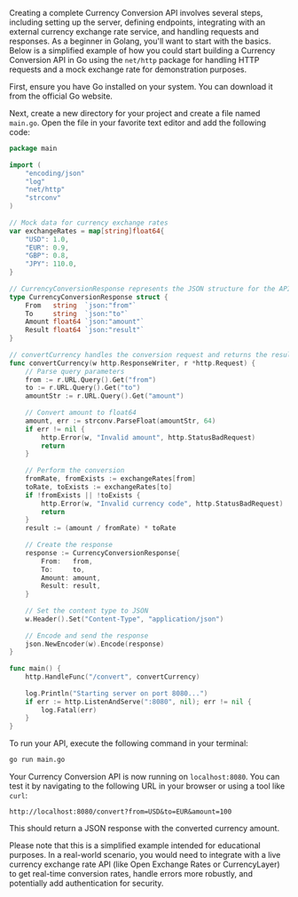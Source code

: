 Creating a complete Currency Conversion API involves several steps, including setting up the server, defining endpoints, integrating with an external currency exchange rate service, and handling requests and responses. As a beginner in Golang, you'll want to start with the basics. Below is a simplified example of how you could start building a Currency Conversion API in Go using the `net/http` package for handling HTTP requests and a mock exchange rate for demonstration purposes.  
   
First, ensure you have Go installed on your system. You can download it from the official Go website.  
   
Next, create a new directory for your project and create a file named `main.go`. Open the file in your favorite text editor and add the following code:  
   
```go  
package main  
   
import (  
	"encoding/json"  
	"log"  
	"net/http"  
	"strconv"  
)  
   
// Mock data for currency exchange rates  
var exchangeRates = map[string]float64{  
	"USD": 1.0,  
	"EUR": 0.9,  
	"GBP": 0.8,  
	"JPY": 110.0,  
}  
   
// CurrencyConversionResponse represents the JSON structure for the API response  
type CurrencyConversionResponse struct {  
	From   string  `json:"from"`  
	To     string  `json:"to"`  
	Amount float64 `json:"amount"`  
	Result float64 `json:"result"`  
}  
   
// convertCurrency handles the conversion request and returns the result  
func convertCurrency(w http.ResponseWriter, r *http.Request) {  
	// Parse query parameters  
	from := r.URL.Query().Get("from")  
	to := r.URL.Query().Get("to")  
	amountStr := r.URL.Query().Get("amount")  
  
	// Convert amount to float64  
	amount, err := strconv.ParseFloat(amountStr, 64)  
	if err != nil {  
		http.Error(w, "Invalid amount", http.StatusBadRequest)  
		return  
	}  
  
	// Perform the conversion  
	fromRate, fromExists := exchangeRates[from]  
	toRate, toExists := exchangeRates[to]  
	if !fromExists || !toExists {  
		http.Error(w, "Invalid currency code", http.StatusBadRequest)  
		return  
	}  
	result := (amount / fromRate) * toRate  
  
	// Create the response  
	response := CurrencyConversionResponse{  
		From:   from,  
		To:     to,  
		Amount: amount,  
		Result: result,  
	}  
  
	// Set the content type to JSON  
	w.Header().Set("Content-Type", "application/json")  
  
	// Encode and send the response  
	json.NewEncoder(w).Encode(response)  
}  
   
func main() {  
	http.HandleFunc("/convert", convertCurrency)  
  
	log.Println("Starting server on port 8080...")  
	if err := http.ListenAndServe(":8080", nil); err != nil {  
		log.Fatal(err)  
	}  
}  
```  
   
To run your API, execute the following command in your terminal:  
   
```sh  
go run main.go  
```  
   
Your Currency Conversion API is now running on `localhost:8080`. You can test it by navigating to the following URL in your browser or using a tool like `curl`:  
   
```  
http://localhost:8080/convert?from=USD&to=EUR&amount=100  
```  
   
This should return a JSON response with the converted currency amount.  
   
Please note that this is a simplified example intended for educational purposes. In a real-world scenario, you would need to integrate with a live currency exchange rate API (like Open Exchange Rates or CurrencyLayer) to get real-time conversion rates, handle errors more robustly, and potentially add authentication for security.